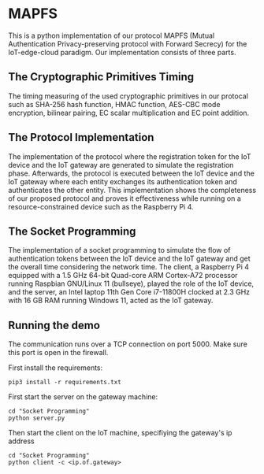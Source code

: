 # MAPFS
This is a python implementation of our protocol MAPFS (Mutual Authentication Privacy-preserving protocol with Forward Secrecy) for the IoT-edge-cloud paradigm. Our implementation consists of three parts.
## The Cryptographic Primitives Timing 
The timing measuring of the used cryptographic primitives in our protocal such as SHA-256 hash function, HMAC function, AES-CBC mode encryption, bilinear pairing, EC scalar multiplication and EC point addition.
## The Protocol Implementation
The implementation of the protocol where the registration token for the IoT device and the IoT gateway are generated to simulate the registration phase. Afterwards, the protocol is executed between the IoT device and the IoT gateway where each entity exchanges its authentication token and authenticates the other entity. This implementation shows the completeness of our proposed protocol and proves it effectiveness while running on a resource-constrained device such as the Raspberry Pi 4. 
## The Socket Programming
The implementation of a socket programming to simulate the flow of authentication tokens between the IoT device and the IoT gateway and get the overall time considering the network time. The client, a Raspberry Pi 4 equipped with a 1.5 GHz 64-bit Quad-core ARM Cortex-A72 processor running Raspbian GNU/Linux 11 (bullseye), played the role of the IoT device, and the server, an Intel laptop 11th Gen Core i7-11800H clocked at 2.3 GHz with 16 GB RAM running Windows 11, acted as the IoT gateway.

## Running the demo

The communication runs over a TCP connection on port 5000. Make sure this port is open in the firewall.

First install the requirements:
```
pip3 install -r requirements.txt
```

First start the server on the gateway machine:
```
cd "Socket Programming"
python server.py
```

Then start the client on the IoT machine, specifiying the gateway's ip address
```
cd "Socket Programming"
python client -c <ip.of.gateway>
```

